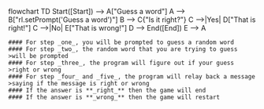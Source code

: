 flowchart TD
    Start([Start]) --> A["Guess a word"]
    A --> B["rl.setPrompt('Guess a word')"]
    B --> C{"Is it right?"}
    C -->|Yes| D["That is right!"]
    C -->|No| E["That is wrong!"]
    D --> End([End])
    E --> A

    #### For step _one_, you will be prompted to guess a random word
    #### For step _two_, the random word that you are trying to guess >will be prompted
    #### For step _three_, the program will figure out if your guess >right or wrong
    #### For step _four_ and _five_, the program will relay back a message >saying if the message is right or wrong
    #### If the answer is **_right_** then the game will end
    #### If the answer is **_wrong_** then the game will restart
